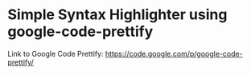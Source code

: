 # Simple Syntax Highlighter using google-code-prettify
Link to Google Code Prettify: https://code.google.com/p/google-code-prettify/
